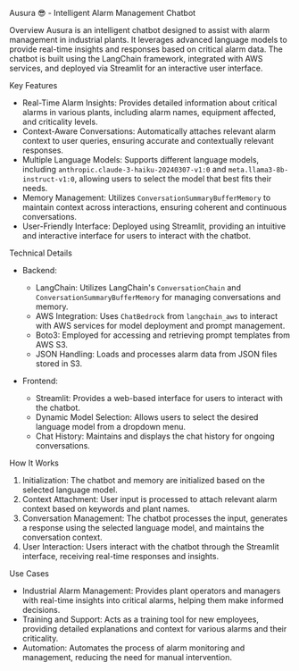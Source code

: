 Ausura 😎 - Intelligent Alarm Management Chatbot

Overview
Ausura is an intelligent chatbot designed to assist with alarm management in industrial plants. It leverages advanced language models to provide real-time insights and responses based on critical alarm data. The chatbot is built using the LangChain framework, integrated with AWS services, and deployed via Streamlit for an interactive user interface.

Key Features
- Real-Time Alarm Insights: Provides detailed information about critical alarms in various plants, including alarm names, equipment affected, and criticality levels.
- Context-Aware Conversations: Automatically attaches relevant alarm context to user queries, ensuring accurate and contextually relevant responses.
- Multiple Language Models: Supports different language models, including `anthropic.claude-3-haiku-20240307-v1:0` and `meta.llama3-8b-instruct-v1:0`, allowing users to select the model that best fits their needs.
- Memory Management: Utilizes `ConversationSummaryBufferMemory` to maintain context across interactions, ensuring coherent and continuous conversations.
- User-Friendly Interface: Deployed using Streamlit, providing an intuitive and interactive interface for users to interact with the chatbot.

Technical Details
- Backend: 
  - LangChain: Utilizes LangChain's `ConversationChain` and `ConversationSummaryBufferMemory` for managing conversations and memory.
  - AWS Integration: Uses `ChatBedrock` from `langchain_aws` to interact with AWS services for model deployment and prompt management.
  - Boto3: Employed for accessing and retrieving prompt templates from AWS S3.
  - JSON Handling: Loads and processes alarm data from JSON files stored in S3.

- Frontend:
  - Streamlit: Provides a web-based interface for users to interact with the chatbot.
  - Dynamic Model Selection: Allows users to select the desired language model from a dropdown menu.
  - Chat History: Maintains and displays the chat history for ongoing conversations.

How It Works
1. Initialization: The chatbot and memory are initialized based on the selected language model.
2. Context Attachment: User input is processed to attach relevant alarm context based on keywords and plant names.
3. Conversation Management: The chatbot processes the input, generates a response using the selected language model, and maintains the conversation context.
4. User Interaction: Users interact with the chatbot through the Streamlit interface, receiving real-time responses and insights.

Use Cases
- Industrial Alarm Management: Provides plant operators and managers with real-time insights into critical alarms, helping them make informed decisions.
- Training and Support: Acts as a training tool for new employees, providing detailed explanations and context for various alarms and their criticality.
- Automation: Automates the process of alarm monitoring and management, reducing the need for manual intervention.
